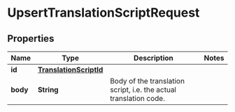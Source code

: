 

# UpsertTranslationScriptRequest


## Properties

Name | Type | Description | Notes
------------ | ------------- | ------------- | -------------
**id** | [**TranslationScriptId**](TranslationScriptId.md) |  | 
**body** | **String** | Body of the translation script, i.e. the actual translation code. | 



